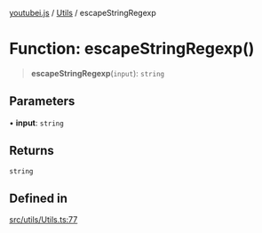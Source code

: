 [youtubei.js](../../../README.md) / [Utils](../README.md) / escapeStringRegexp

# Function: escapeStringRegexp()

> **escapeStringRegexp**(`input`): `string`

## Parameters

• **input**: `string`

## Returns

`string`

## Defined in

[src/utils/Utils.ts:77](https://github.com/LuanRT/YouTube.js/blob/305a398158a6cac82e6ef288fed4bf1661c89d52/src/utils/Utils.ts#L77)
